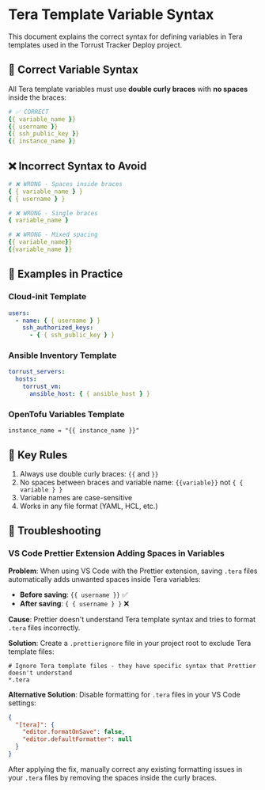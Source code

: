 # Tera Template Variable Syntax

This document explains the correct syntax for defining variables in Tera templates used in the Torrust Tracker Deploy project.

## 📝 Correct Variable Syntax

All Tera template variables must use **double curly braces** with **no spaces** inside the braces:

```yaml
# ✅ CORRECT
{{ variable_name }}
{{ username }}
{{ ssh_public_key }}
{{ instance_name }}
```

## ❌ Incorrect Syntax to Avoid

```yaml
# ❌ WRONG - Spaces inside braces
{ { variable_name } }
{ { username } }

# ❌ WRONG - Single braces
{ variable_name }

# ❌ WRONG - Mixed spacing
{{ variable_name}}
{{variable_name }}
```

## 📖 Examples in Practice

### Cloud-init Template

```yaml
users:
  - name: { { username } }
    ssh_authorized_keys:
      - { { ssh_public_key } }
```

### Ansible Inventory Template

```yaml
torrust_servers:
  hosts:
    torrust_vm:
      ansible_host: { { ansible_host } }
```

### OpenTofu Variables Template

```hcl
instance_name = "{{ instance_name }}"
```

## 🎯 Key Rules

1. Always use double curly braces: `{{` and `}}`
2. No spaces between braces and variable name: `{{variable}}` not `{ { variable } }`
3. Variable names are case-sensitive
4. Works in any file format (YAML, HCL, etc.)

## 🔧 Troubleshooting

### VS Code Prettier Extension Adding Spaces in Variables

**Problem**: When using VS Code with the Prettier extension, saving `.tera` files automatically adds unwanted spaces inside Tera variables:

- **Before saving**: `{{ username }}` ✅
- **After saving**: `{ { username } }` ❌

**Cause**: Prettier doesn't understand Tera template syntax and tries to format `.tera` files incorrectly.

**Solution**: Create a `.prettierignore` file in your project root to exclude Tera template files:

```gitignore
# Ignore Tera template files - they have specific syntax that Prettier doesn't understand
*.tera
```

**Alternative Solution**: Disable formatting for `.tera` files in your VS Code settings:

```json
{
  "[tera]": {
    "editor.formatOnSave": false,
    "editor.defaultFormatter": null
  }
}
```

After applying the fix, manually correct any existing formatting issues in your `.tera` files by removing the spaces inside the curly braces.
